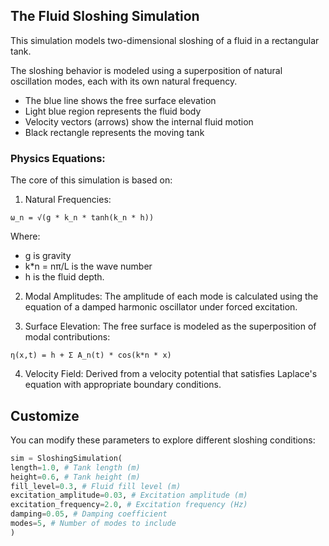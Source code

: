 ## The Fluid Sloshing Simulation

This simulation models two-dimensional sloshing of a fluid in a rectangular tank.

The sloshing behavior is modeled using a superposition of natural oscillation modes, each with its own natural frequency.

- The blue line shows the free surface elevation
- Light blue region represents the fluid body
- Velocity vectors (arrows) show the internal fluid motion
- Black rectangle represents the moving tank

### Physics Equations:

The core of this simulation is based on:

1. Natural Frequencies:

```
ω_n = √(g * k_n * tanh(k_n * h))
```

Where:

- g is gravity
- k\*n = nπ/L is the wave number
- h is the fluid depth.

2. Modal Amplitudes: The amplitude of each mode is calculated using the equation of a damped harmonic oscillator under forced excitation.

3. Surface Elevation: The free surface is modeled as the superposition of modal contributions:

```
η(x,t) = h + Σ A_n(t) * cos(k*n * x)
```

4. Velocity Field: Derived from a velocity potential that satisfies Laplace's equation with appropriate boundary conditions.

## Customize

You can modify these parameters to explore different sloshing conditions:

```python
sim = SloshingSimulation(
length=1.0, # Tank length (m)
height=0.6, # Tank height (m)
fill_level=0.3, # Fluid fill level (m)
excitation_amplitude=0.03, # Excitation amplitude (m)
excitation_frequency=2.0, # Excitation frequency (Hz)
damping=0.05, # Damping coefficient
modes=5, # Number of modes to include
)
```
